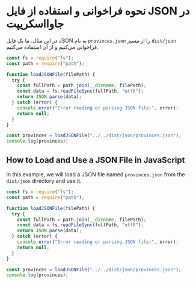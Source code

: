 # نحوه فراخوانی و استفاده از فایل JSON در جاوااسکریپت

در این مثال، ما یک فایل JSON به نام `provinces.json` را از مسیر `dist/json` فراخوانی می‌کنیم و از آن استفاده می‌کنیم.

```javascript
const fs = require("fs");
const path = require("path");

function loadJSONFile(filePath) {
  try {
    const fullPath = path.join(__dirname, filePath);
    const data = fs.readFileSync(fullPath, "utf8");
    return JSON.parse(data);
  } catch (error) {
    console.error("Error reading or parsing JSON file:", error);
    return null;
  }
}

const provinces = loadJSONFile("../../dist/json/provinces.json");
console.log(provinces);
```

## How to Load and Use a JSON File in JavaScript

In this example, we will load a JSON file named `provinces.json` from the `dist/json` directory and use it.

```javascript
const fs = require("fs");
const path = require("path");

function loadJSONFile(filePath) {
  try {
    const fullPath = path.join(__dirname, filePath);
    const data = fs.readFileSync(fullPath, "utf8");
    return JSON.parse(data);
  } catch (error) {
    console.error("Error reading or parsing JSON file:", error);
    return null;
  }
}

const provinces = loadJSONFile("../../dist/json/provinces.json");
console.log(provinces);
```
